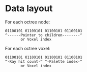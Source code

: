 # Data layout

For each octree node:
```
01100101 01100101 01100101 01100101
^------Pointer to children--------^
       or Voxel index
```

For each octree voxel:
```
01100101 01100101 01100101 01100101
^-Ray hit count-^ ^-Palette index-^
       or Voxel index
```
